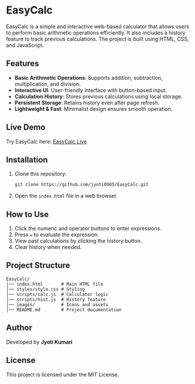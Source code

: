 # EasyCalc

EasyCalc is a simple and interactive web-based calculator that allows users to perform basic arithmetic operations efficiently. It also includes a history feature to track previous calculations. The project is built using HTML, CSS, and JavaScript.

## Features

- **Basic Arithmetic Operations**: Supports addition, subtraction, multiplication, and division.
- **Interactive UI**: User-friendly interface with button-based input.
- **Calculation History**: Stores previous calculations using local storage.
- **Persistent Storage**: Retains history even after page refresh.
- **Lightweight & Fast**: Minimalist design ensures smooth operation.

## Live Demo

Try EasyCalc here: [EasyCalc Live](https://jyoti0905.github.io/EasyCalc/)

## Installation

1. Clone this repository:
   ```sh
   git clone https://github.com/jyoti0905/EasyCalc.git
   ```
2. Open the `index.html` file in a web browser.

## How to Use

1. Click the numeric and operator buttons to enter expressions.
2. Press `=` to evaluate the expression.
3. View past calculations by clicking the history button.
4. Clear history when needed.

## Project Structure

```
EasyCalc/
│── index.html       # Main HTML file
│── styles/style.css # Styling
│── scripts/calc.js  # Calculator logic
│── scripts/hist.js  # History feature
│── images/          # Icons and assets
│── README.md        # Project documentation
```

## Author

Developed by **Jyoti Kumari**

## License

This project is licensed under the MIT License.


